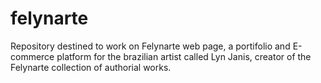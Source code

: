 # felynarte
Repository destined to work on Felynarte web page, a portifolio and E-commerce platform for the brazilian artist called Lyn Janis, creator of the Felynarte collection of authorial works. 
